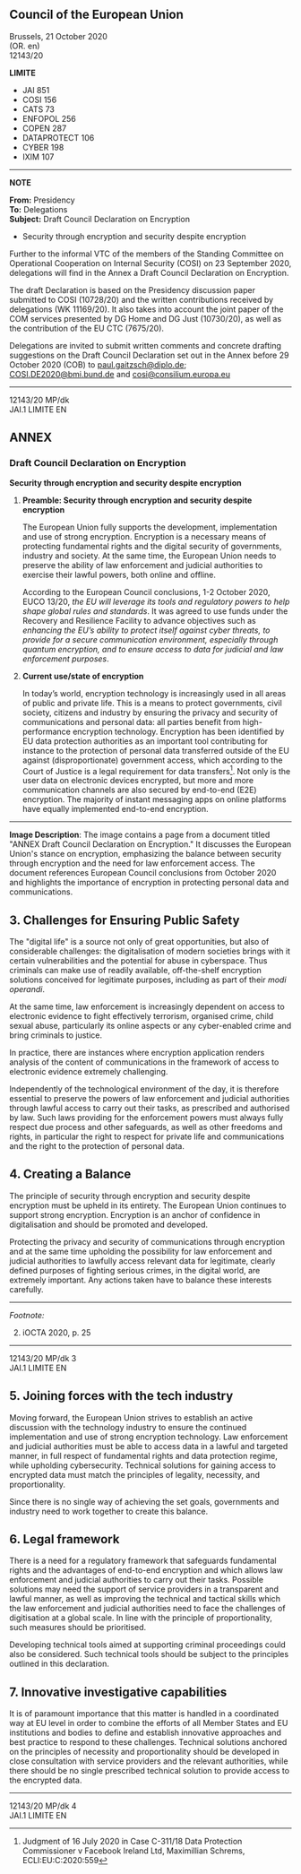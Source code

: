 ## Council of the European Union

Brussels, 21 October 2020  
(OR. en)  
12143/20  

**LIMITE**  

- JAI 851  
- COSI 156  
- CATS 73  
- ENFOPOL 256  
- COPEN 287  
- DATAPROTECT 106  
- CYBER 198  
- IXIM 107  

---

**NOTE**

**From:** Presidency  
**To:** Delegations  
**Subject:** Draft Council Declaration on Encryption  
- Security through encryption and security despite encryption  

Further to the informal VTC of the members of the Standing Committee on Operational Cooperation on Internal Security (COSI) on 23 September 2020, delegations will find in the Annex a Draft Council Declaration on Encryption.

The draft Declaration is based on the Presidency discussion paper submitted to COSI (10728/20) and the written contributions received by delegations (WK 11169/20). It also takes into account the joint paper of the COM services presented by DG Home and DG Just (10730/20), as well as the contribution of the EU CTC (7675/20).

Delegations are invited to submit written comments and concrete drafting suggestions on the Draft Council Declaration set out in the Annex before 29 October 2020 (COB) to paul.gaitzsch@diplo.de; COSI.DE2020@bmi.bund.de and cosi@consilium.europa.eu

---

12143/20 MP/dk  
JAI.1 LIMITE EN
## ANNEX

### Draft Council Declaration on Encryption

**Security through encryption and security despite encryption**

1. **Preamble: Security through encryption and security despite encryption**

   The European Union fully supports the development, implementation and use of strong encryption. Encryption is a necessary means of protecting fundamental rights and the digital security of governments, industry and society. At the same time, the European Union needs to preserve the ability of law enforcement and judicial authorities to exercise their lawful powers, both online and offline.

   According to the European Council conclusions, 1-2 October 2020, EUCO 13/20, *the EU will leverage its tools and regulatory powers to help shape global rules and standards*. It was agreed to use funds under the Recovery and Resilience Facility to advance objectives such as *enhancing the EU’s ability to protect itself against cyber threats, to provide for a secure communication environment, especially through quantum encryption, and to ensure access to data for judicial and law enforcement purposes*.

2. **Current use/state of encryption**

   In today’s world, encryption technology is increasingly used in all areas of public and private life. This is a means to protect governments, civil society, citizens and industry by ensuring the privacy and security of communications and personal data: all parties benefit from high-performance encryption technology. Encryption has been identified by EU data protection authorities as an important tool contributing for instance to the protection of personal data transferred outside of the EU against (disproportionate) government access, which according to the Court of Justice is a legal requirement for data transfers[^1]. Not only is the user data on electronic devices encrypted, but more and more communication channels are also secured by end-to-end (E2E) encryption. The majority of instant messaging apps on online platforms have equally implemented end-to-end encryption.

[^1]: Judgment of 16 July 2020 in Case C-311/18 Data Protection Commissioner v Facebook Ireland Ltd, Maximillian Schrems, ECLI:EU:C:2020:559

---

**Image Description**: The image contains a page from a document titled "ANNEX Draft Council Declaration on Encryption." It discusses the European Union's stance on encryption, emphasizing the balance between security through encryption and the need for law enforcement access. The document references European Council conclusions from October 2020 and highlights the importance of encryption in protecting personal data and communications.
## 3. Challenges for Ensuring Public Safety

The "digital life" is a source not only of great opportunities, but also of considerable challenges: the digitalisation of modern societies brings with it certain vulnerabilities and the potential for abuse in cyberspace. Thus criminals can make use of readily available, off-the-shelf encryption solutions conceived for legitimate purposes, including as part of their *modi operandi*.

At the same time, law enforcement is increasingly dependent on access to electronic evidence to fight effectively terrorism, organised crime, child sexual abuse, particularly its online aspects or any cyber-enabled crime and bring criminals to justice.

In practice, there are instances where encryption application renders analysis of the content of communications in the framework of access to electronic evidence extremely challenging.

Independently of the technological environment of the day, it is therefore essential to preserve the powers of law enforcement and judicial authorities through lawful access to carry out their tasks, as prescribed and authorised by law. Such laws providing for the enforcement powers must always fully respect due process and other safeguards, as well as other freedoms and rights, in particular the right to respect for private life and communications and the right to the protection of personal data.

## 4. Creating a Balance

The principle of security through encryption and security despite encryption must be upheld in its entirety. The European Union continues to support strong encryption. Encryption is an anchor of confidence in digitalisation and should be promoted and developed.

Protecting the privacy and security of communications through encryption and at the same time upholding the possibility for law enforcement and judicial authorities to lawfully access relevant data for legitimate, clearly defined purposes of fighting serious crimes, in the digital world, are extremely important. Any actions taken have to balance these interests carefully.

---

*Footnote:*

2. iOCTA 2020, p. 25

---

12143/20 MP/dk 3  
JAI.1 LIMITE EN
## 5. Joining forces with the tech industry

Moving forward, the European Union strives to establish an active discussion with the technology industry to ensure the continued implementation and use of strong encryption technology. Law enforcement and judicial authorities must be able to access data in a lawful and targeted manner, in full respect of fundamental rights and data protection regime, while upholding cybersecurity. Technical solutions for gaining access to encrypted data must match the principles of legality, necessity, and proportionality.

Since there is no single way of achieving the set goals, governments and industry need to work together to create this balance.

## 6. Legal framework

There is a need for a regulatory framework that safeguards fundamental rights and the advantages of end-to-end encryption and which allows law enforcement and judicial authorities to carry out their tasks. Possible solutions may need the support of service providers in a transparent and lawful manner, as well as improving the technical and tactical skills which the law enforcement and judicial authorities need to face the challenges of digitisation at a global scale. In line with the principle of proportionality, such measures should be prioritised.

Developing technical tools aimed at supporting criminal proceedings could also be considered. Such technical tools should be subject to the principles outlined in this declaration.

## 7. Innovative investigative capabilities

It is of paramount importance that this matter is handled in a coordinated way at EU level in order to combine the efforts of all Member States and EU institutions and bodies to define and establish innovative approaches and best practice to respond to these challenges. Technical solutions anchored on the principles of necessity and proportionality should be developed in close consultation with service providers and the relevant authorities, while there should be no single prescribed technical solution to provide access to the encrypted data.

---

12143/20 MP/dk 4  
JAI.1 LIMITE EN